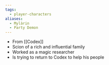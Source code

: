 ```yaml
---
tags:
  - player-characters
aliases:
  - Mylàrin
  - Party Demon
---
```

- From [[Codex]]
- Scion of a rich and influential family
- Worked as a magic researcher
- Is trying to return to Codex to help his people